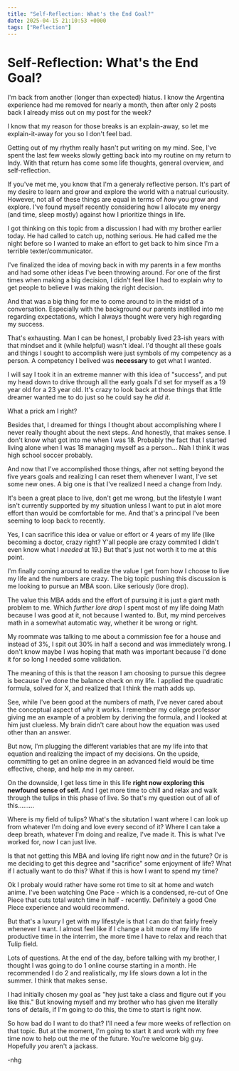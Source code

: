 ```yaml
---
title: "Self-Reflection: What's the End Goal?"
date: 2025-04-15 21:10:53 +0000
tags: ["Reflection"]
---
```


# Self-Reflection: What's the End Goal?

I'm back from another (longer than expected) hiatus. I know the Argentina experience had me removed for nearly a month, then after only 2 posts back I already miss out on my post for the week?

I know that my reason for those breaks is an explain-away, so let me explain-it-away for you so I don't feel bad.

Getting out of my rhythm really hasn't put writing on my mind. See, I've spent the last few weeks slowly getting back into my routine on my return to Indy. With that return has come some life thoughts, general overview, and self-reflection.

If you've met me, you know that I'm a generaly reflective person. It's part of my desire to learn and grow and explore the world with a natrual curiousity. However, not all of these things are equal in terms of _how_ you grow and explore. I've found myself recently considering how I allocate my energy (and time, sleep mostly) against how I prioritize things in life.

I got thinking on this topic from a discussion I had with my brother earlier today. He had called to catch up, nothing serious. He had called me the night before so I wanted to make an effort to get back to him since I'm a terrible texter/communicator. 

I've finalized the idea of moving back in with my parents in a few months and had some other ideas I've been throwing around. For one of the first times when making a big decision, I didn't feel like I had to explain why to get people to believe I was making the right decision. 

And that was a big thing for me to come around to in the midst of a conversation. Especially with the background our parents instilled into me regarding expectations, which I always thought were very high regarding my success.

That's exhausting. Man I can be honest, I probably lived 23-ish years with that mindset and it (while helpful) wasn't ideal. I'd thought all these goals and things I sought to accomplish were just symbols of my competency as a person. A competency I belived was **necessary** to get what I wanted.

I will say I took it in an extreme manner with this idea of "success", and put my head down to drive through all the early goals I'd set for myself as a 19 year old for a 23 year old. It's crazy to look back at those things that little dreamer wanted me to do just so he could say he _did it_.

What a prick am I right? 

Besides that, I dreamed for things I thought about accomplishing where I never really thought about the next steps. And honestly, that makes sense. I don't know what got into me when I was 18. Probably the fact that I started living alone when I was 18 managing myself as a person... Nah I think it was high school soccer probably.

And now that I've accomplished those things, after not setting beyond the five years goals and realizing I can reset them whenever I want, I've set some new ones. A big one is that I've realized I need a change from Indy. 

It's been a great place to live, don't get me wrong, but the lifestyle I want isn't currently supported by my situation unless I want to put in alot more effort than would be comfortable for me. And that's a principal I've been seeming to loop back to recently.

Yes, I can sacrifice this idea or value or effort or 4 years of my life (like becoming a doctor, crazy right? Y'all people are crazy commited I didn't even know what I _needed_ at 19.) But that's just not worth it to me at this point.

I'm finally coming around to realize the value I get from how I choose to live my life and the numbers are crazy. The big topic pushing this discussion is me looking to pursue an MBA soon. Like seriously (lore drop).

The value this MBA adds and the effort of pursuing it is just a giant math problem to me. Which _*further lore drop*_ I spent most of my life doing Math because I was good at it, not because I wanted to. But, my mind perceives math in a somewhat automatic way, whether it be wrong or right. 

My roommate was talking to me about a commission fee for a house and instead of 3%, I spit out 30% in half a second and was immediately wrong. I don't know maybe I was hoping that math was important because I'd done it for so long I needed some validation.

The meaning of this is that the reason I am choosing to pursue this degree is because I've done the balance check on my life. I applied the quadratic formula, solved for X, and realized that I think the math adds up.

See, while I've been good at the numbers of math, I've never cared about the conceptual aspect of why it works. I remember my college professor giving me an example of a problem by deriving the formula, and I looked at him just clueless. My brain didn't care about how the equation was used other than an answer.

But now, I'm plugging the different variables that are my life into that equation and realizing the impact of my decisions. On the upside, committing to get an online degree in an advanced field would be time effective, cheap, and help me in my career.

On the downside, I get less time in this life **right now exploring this newfound sense of self.** And I get more time to chill and relax and walk through the tulips in this phase of live. So that's my question out of all of this.........

Where is my field of tulips? What's the situtation I want where I can look up from whatever I'm doing and love every second of it? Where I can take a deep breath, whatever I'm doing and realize, I've made it. This is what I've worked for, now I can just live.

Is that not getting this MBA and loving life right now _and_ in the future? Or is me deciding to get this degree and "sacrifice" some enjoyment of life? What if I actually want to do this? What if this is how I want to spend my time?

Ok I probaly would rather have some rot time to sit at home and watch anime. I've been watching One Pace - which is a condensed, re-cut of One Piece that cuts total watch time in half - recently. Definitely a good One Piece experience and would recommend.

But that's a luxury I get with my lifestyle is that I can do that fairly freely whenever I want. I almost feel like if I change a bit more of my life into productive time in the interrim, the more time I have to relax and reach that Tulip field. 

Lots of questions. At the end of the day, before talking with my brother, I thought I was going to do 1 online course starting in a month. He recommended I do 2 and realistically, my life slows down a lot in the summer. I think that makes sense.

I had initially chosen my goal as "hey just take a class and figure out if you like this." But knowing myself and my brother who has given me literally tons of details, if I'm going to do this, the time to start is right now.

So how bad do I want to do that? I'll need a few more weeks of reflection on that topic. But at the moment, I'm going to start it and work with my free time now to help out the me of the future. You're welcome big guy. Hopefully _you_ aren't a jackass.

-nhg
